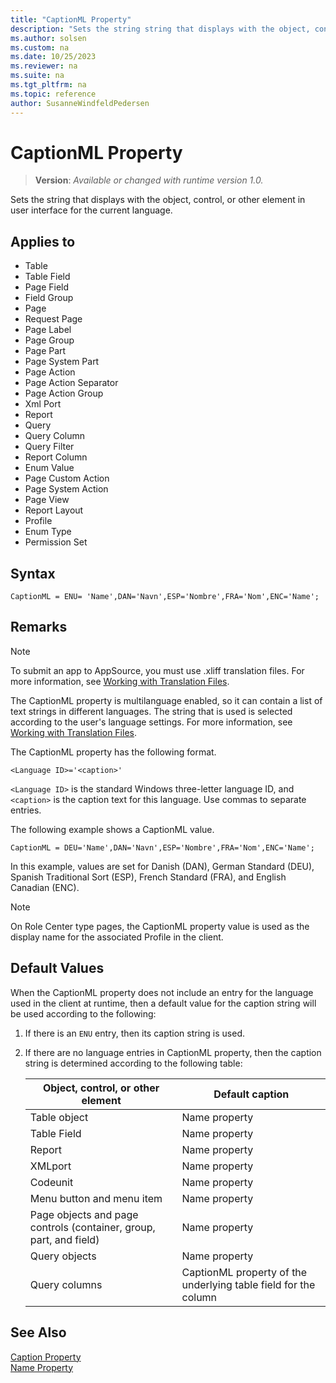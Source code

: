 ```yaml
---
title: "CaptionML Property"
description: "Sets the string string that displays with the object, control, or other element in user interface for the current language."
ms.author: solsen
ms.custom: na
ms.date: 10/25/2023
ms.reviewer: na
ms.suite: na
ms.tgt_pltfrm: na
ms.topic: reference
author: SusanneWindfeldPedersen
---
```

[//]: # (START>DO_NOT_EDIT)
[//]: # (IMPORTANT:Do not edit any of the content between here and the END>DO_NOT_EDIT.)
[//]: # (Any modifications should be made in the .xml files in the ModernDev repo.)
# CaptionML Property
> **Version**: _Available or changed with runtime version 1.0._

Sets the string that displays with the object, control, or other element in user interface for the current language.

## Applies to
-   Table
-   Table Field
-   Page Field
-   Field Group
-   Page
-   Request Page
-   Page Label
-   Page Group
-   Page Part
-   Page System Part
-   Page Action
-   Page Action Separator
-   Page Action Group
-   Xml Port
-   Report
-   Query
-   Query Column
-   Query Filter
-   Report Column
-   Enum Value
-   Page Custom Action
-   Page System Action
-   Page View
-   Report Layout
-   Profile
-   Enum Type
-   Permission Set

[//]: # (IMPORTANT: END>DO_NOT_EDIT)

## Syntax

```
CaptionML = ENU= 'Name',DAN='Navn',ESP='Nombre',FRA='Nom',ENC='Name';
```

## Remarks

> [!NOTE]  
> To submit an app to AppSource, you must use .xliff translation files. For more information, see [Working with Translation Files](../devenv-work-with-translation-files.md).

The CaptionML property is multilanguage enabled, so it can contain a list of text strings in different languages. The string that is used is selected according to the user's language settings. For more information, see [Working with Translation Files](../devenv-work-with-translation-files.md).

The CaptionML property has the following format.  

 `<Language ID>='<caption>'`

 `<Language ID>` is the standard Windows three-letter language ID, and `<caption>` is the caption text for this language. Use commas to separate entries.  

 The following example shows a CaptionML value.  

 `CaptionML = DEU='Name',DAN='Navn',ESP='Nombre',FRA='Nom',ENC='Name';`

In this example, values are set for Danish (DAN), German Standard (DEU), Spanish Traditional Sort (ESP),  French Standard (FRA), and English Canadian (ENC).  

> [!NOTE]  
>  On Role Center type pages, the CaptionML property value is used as the display name for the associated Profile in the client.

## Default Values

When the CaptionML property does not include an entry for the language used in the client at runtime, then a default value for the caption string will be used according to the following: 

1. If there is an `ENU` entry, then its caption string is used. 
2. If there are no language entries in CaptionML property, then the caption string is determined according to the following table:

    |Object, control, or other element|Default caption|  
    |---------------------------------|---------------|  
    |Table object|Name property|  
    |Table Field|Name property|  
    |Report|Name property|  
    |XMLport|Name property|  
    |Codeunit|Name property|  
    |Menu button and menu item|Name property|  
    |Page objects and page controls (container, group, part, and field)|Name property|
    |Query objects|Name property|  
    |Query columns|CaptionML property of the underlying table field for the column|  

## See Also  
 [Caption Property](devenv-caption-property.md)   
 [Name Property](./devenv-properties.md)
